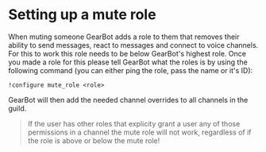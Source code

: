 # Setting up a mute role
When muting someone GearBot adds a role to them that removes their ability to send messages, react to messages and connect to voice channels. For this to work this role needs to be below GearBot's highest role. Once you made a role for this please tell GearBot what the roles is by using the following command (you can either ping the role, pass the name or it's ID):
```
!configure mute_role <role>
```
GearBot will then add the needed channel overrides to all channels in the guild.
> If the user has other roles that explicity grant a user any of those permissions in a channel the mute role will not work, regardless of if the role is above or below the mute role!

